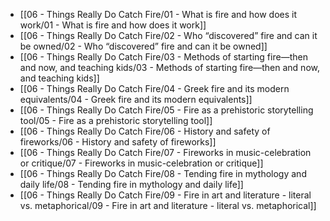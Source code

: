 - [[06 - Things Really Do Catch Fire/01 - What is fire and how does it work/01 - What is fire and how does it work]]
- [[06 - Things Really Do Catch Fire/02 - Who “discovered” fire and can it be owned/02 - Who “discovered” fire and can it be owned]]
- [[06 - Things Really Do Catch Fire/03 - Methods of starting fire—then and now, and teaching kids/03 - Methods of starting fire—then and now, and teaching kids]]
- [[06 - Things Really Do Catch Fire/04 - Greek fire and its modern equivalents/04 - Greek fire and its modern equivalents]]
- [[06 - Things Really Do Catch Fire/05 - Fire as a prehistoric storytelling tool/05 - Fire as a prehistoric storytelling tool]]
- [[06 - Things Really Do Catch Fire/06 - History and safety of fireworks/06 - History and safety of fireworks]]
- [[06 - Things Really Do Catch Fire/07 - Fireworks in music-celebration or critique/07 - Fireworks in music-celebration or critique]]
- [[06 - Things Really Do Catch Fire/08 - Tending fire in mythology and daily life/08 - Tending fire in mythology and daily life]]
- [[06 - Things Really Do Catch Fire/09 - Fire in art and literature - literal vs. metaphorical/09 - Fire in art and literature - literal vs. metaphorical]]

